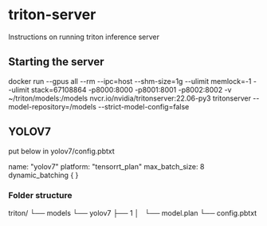 # triton-server
Instructions on running triton inference server

## Starting the server

docker run --gpus all --rm --ipc=host --shm-size=1g --ulimit memlock=-1 --ulimit stack=67108864 -p8000:8000 -p8001:8001 -p8002:8002 -v ~/triton/models:/models nvcr.io/nvidia/tritonserver:22.06-py3 tritonserver --model-repository=/models --strict-model-config=false

## YOLOV7
put below in yolov7/config.pbtxt

name: "yolov7"
platform: "tensorrt_plan"
max_batch_size: 8
dynamic_batching { }

### Folder structure
 
triton/
└── models
    └── yolov7
        ├── 1
        │   └── model.plan
        └── config.pbtxt
 